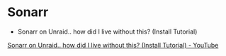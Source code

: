 # Sonarr

- Sonarr on Unraid.. how did I live without this? (Install Tutorial)

[Sonarr on Unraid.. how did I live without this? (Install Tutorial) - YouTube](https://www.youtube.com/watch?v=kob9oXxsEII)
